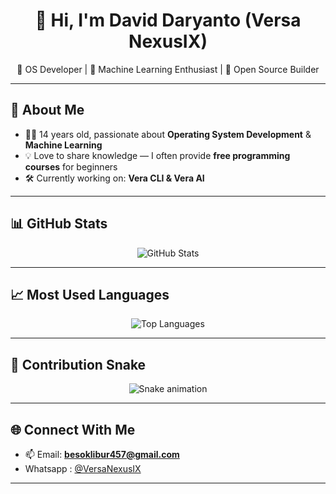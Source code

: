<h1 align="center">👋 Hi, I'm David Daryanto (Versa NexusIX)</h1>

<p align="center">
  🔧 OS Developer | 🤖 Machine Learning Enthusiast | 🌱 Open Source Builder  
</p>

---

## 🌟 About Me
- 👨‍💻 14 years old, passionate about **Operating System Development** & **Machine Learning**  
- 💡 Love to share knowledge — I often provide **free programming courses** for beginners  
- 🛠️ Currently working on: **Vera CLI & Vera AI**  

---

## 📊 GitHub Stats
<p align="center">
  <img src="https://github-readme-stats.vercel.app/api?username=VersaNexusIX&show_icons=true&theme=tokyonight" alt="GitHub Stats" />
</p>

---

## 📈 Most Used Languages
<p align="center">
  <img src="https://github-readme-stats.vercel.app/api/top-langs/?username=VersaNexusIX&layout=compact&theme=tokyonight" alt="Top Languages" />
</p>

---

## 🐍 Contribution Snake
<p align="center">
<img src="https://github.com/VersaNexusIX/VersaNexusIX/blob/output/github-contribution-grid-snake.svg" alt="Snake animation" />

---

## 🌐 Connect With Me
- 📫 Email: **besoklibur457@gmail.com**
- Whatsapp : [@VersaNexusIX](https://wa.me/6285166984285)  

---
